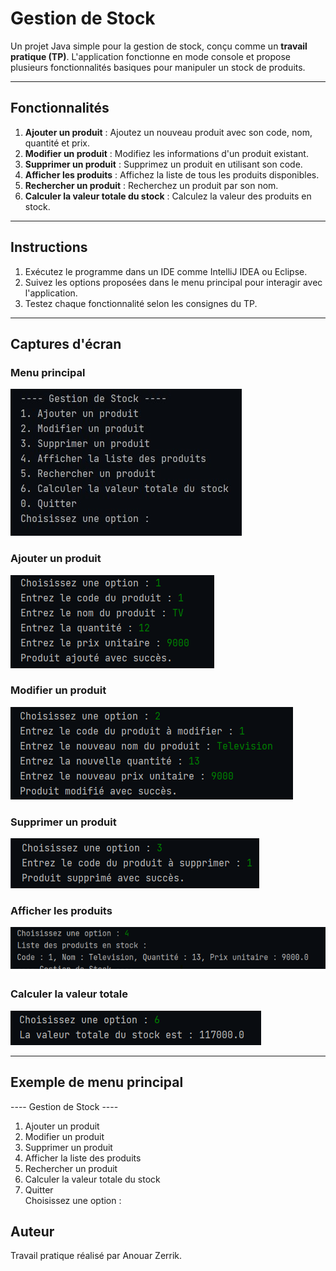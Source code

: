 # Gestion de Stock

Un projet Java simple pour la gestion de stock, conçu comme un **travail pratique (TP)**. L'application fonctionne en mode console et propose plusieurs fonctionnalités basiques pour manipuler un stock de produits.

---

## Fonctionnalités

1. **Ajouter un produit** : Ajoutez un nouveau produit avec son code, nom, quantité et prix.
2. **Modifier un produit** : Modifiez les informations d'un produit existant.
3. **Supprimer un produit** : Supprimez un produit en utilisant son code.
4. **Afficher les produits** : Affichez la liste de tous les produits disponibles.
5. **Rechercher un produit** : Recherchez un produit par son nom.
6. **Calculer la valeur totale du stock** : Calculez la valeur des produits en stock.

---

## Instructions

1. Exécutez le programme dans un IDE comme IntelliJ IDEA ou Eclipse.
2. Suivez les options proposées dans le menu principal pour interagir avec l'application.
3. Testez chaque fonctionnalité selon les consignes du TP.

---

## Captures d'écran

### Menu principal
![Menu Principal](./screenshots/menu-principal.png)

### Ajouter un produit
![Ajouter un Produit](./screenshots/ajouter-produit.png)

### Modifier un produit
![Modifier un Produit](./screenshots/modifier-produit.png)

### Supprimer un produit
![Supprimer un Produit](./screenshots/supprimer-produit.png)

### Afficher les produits
![Afficher les Produits](./screenshots/afficher-produits.png)

### Calculer la valeur totale
![Valeur Totale du Stock](./screenshots/calculer-valeur.png)

---

## Exemple de menu principal

---- Gestion de Stock ----
1. Ajouter un produit 
2. Modifier un produit 
3. Supprimer un produit 
4. Afficher la liste des produits 
5. Rechercher un produit 
6. Calculer la valeur totale du stock 
7. Quitter  
Choisissez une option :


## Auteur

Travail pratique réalisé par Anouar Zerrik.
